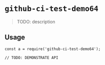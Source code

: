 
# `github-ci-test-demo64`

> TODO: description

## Usage

```
const a = require('github-ci-test-demo64');

// TODO: DEMONSTRATE API
```

